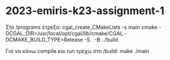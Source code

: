 # 2023-emiris-k23-assignment-1

Στο /programs έτρεξα:
cgal_create_CMakeLists -s main
cmake -DCGAL_DIR=/usr/local/opt/cgal/lib/cmake/CGAL -DCMAKE_BUILD_TYPE=Release -S . -B ../build

Για να κάνω compile και run τρέχω στο /build:
make
./main